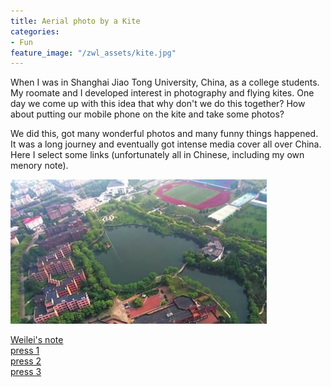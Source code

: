 ```yaml
---
title: Aerial photo by a Kite
categories:
- Fun
feature_image: "/zwl_assets/kite.jpg"
---
```


When I was in Shanghai Jiao Tong University, China, as a college students. My roomate and I developed interest in photography and flying kites. One day we come up with this idea that why don't we do this together? How about putting our mobile phone on the kite and take some photos?

<!-- more -->

We did this, got many wonderful photos and many funny things happened. It was a long journey and eventually got intense media cover all over China. Here I select some links (unfortunately all in Chinese, including my own menory note).

![](/zwl_assets/kite.jpg)

<a href="/zwl_assets/kitenote/"   >Weilei's note </a>
<br>
<a href="http://sh.sina.com.cn/news/b/2014-05-21/084995625.html">press 1 </a>
<br>
<a href="http://sh.bendibao.com/news/2014521/106177.shtm"   >press 2</a>
<br>
<a href="https://chuansongme.com/n/1199743751184"   >press 3</a>